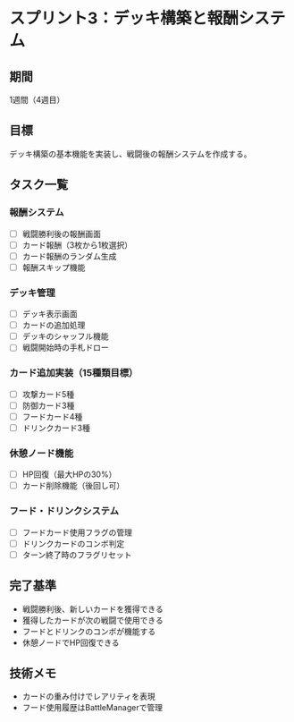 # スプリント3：デッキ構築と報酬システム

## 期間
1週間（4週目）

## 目標
デッキ構築の基本機能を実装し、戦闘後の報酬システムを作成する。

## タスク一覧

### 報酬システム
- [ ] 戦闘勝利後の報酬画面
- [ ] カード報酬（3枚から1枚選択）
- [ ] カード報酬のランダム生成
- [ ] 報酬スキップ機能

### デッキ管理
- [ ] デッキ表示画面
- [ ] カードの追加処理
- [ ] デッキのシャッフル機能
- [ ] 戦闘開始時の手札ドロー

### カード追加実装（15種類目標）
- [ ] 攻撃カード5種
- [ ] 防御カード3種
- [ ] フードカード4種
- [ ] ドリンクカード3種

### 休憩ノード機能
- [ ] HP回復（最大HPの30%）
- [ ] カード削除機能（後回し可）

### フード・ドリンクシステム
- [ ] フードカード使用フラグの管理
- [ ] ドリンクカードのコンボ判定
- [ ] ターン終了時のフラグリセット

## 完了基準
- 戦闘勝利後、新しいカードを獲得できる
- 獲得したカードが次の戦闘で使用できる
- フードとドリンクのコンボが機能する
- 休憩ノードでHP回復できる

## 技術メモ
- カードの重み付けでレアリティを表現
- フード使用履歴はBattleManagerで管理